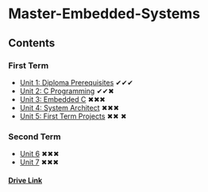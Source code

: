 # Master-Embedded-Systems

## Contents
### First Term
- [Unit 1: Diploma Prerequisites](https://github.com/Basem0/Master-Embedded-Systems) ✔✔✔
- [Unit 2: C Programming](https://github.com/Basem0/Master-Embedded-Systems/tree/main/Unit2) ✔✔✖
- [Unit 3: Embedded C]() ✖✖✖ 
- [Unit 4: System Architect]() ✖✖✖
- [Unit 5: First Term Projects]() ✖✖ ✖
### Second Term 
- [Unit 6]() ✖✖✖
- [Unit 7]() ✖✖✖

#### [Drive Link](https://drive.google.com/drive/folders/1GWskSVN4Az89VHR4Vtoy4MFsKqjWxi4G)
